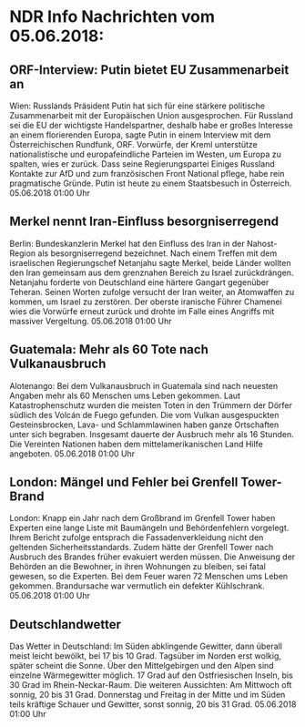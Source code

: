 # NDR Info Nachrichten vom 05.06.2018:


## ORF-Interview: Putin bietet EU Zusammenarbeit an
Wien: Russlands Präsident Putin hat sich für eine stärkere politische Zusammenarbeit mit der Europäischen Union ausgesprochen. Für Russland sei die EU der wichtigste Handelspartner, deshalb habe er großes Interesse an einem florierenden Europa, sagte Putin in einem Interview mit dem Österreichischen Rundfunk, ORF. Vorwürfe, der Kreml unterstütze nationalistische und europafeindliche Parteien im Westen, um Europa zu spalten, wies er  zurück. Dass seine Regierungspartei Einiges Russland Kontakte zur AfD und zum französischen Front National pflege, habe rein pragmatische Gründe. Putin ist heute zu einem Staatsbesuch in Österreich. 05.06.2018 01:00 Uhr 

## Merkel nennt Iran-Einfluss besorgniserregend
Berlin: Bundeskanzlerin Merkel hat den Einfluss des Iran in der Nahost-Region als besorgniserregend bezeichnet. Nach einem Treffen mit dem israelischen Regierungschef Netanjahu sagte Merkel, beide Länder wollten den Iran gemeinsam aus dem grenznahen Bereich zu Israel zurückdrängen. Netanjahu forderte von Deutschland eine härtere Gangart gegenüber Teheran. Seinen Worten zufolge versucht der Iran weiter, an  Atomwaffen zu kommen, um Israel zu zerstören. Der oberste iranische Führer Chamenei wies die Vorwürfe erneut zurück und drohte im Falle eines Angriffs mit massiver Vergeltung. 05.06.2018 01:00 Uhr 

## Guatemala: Mehr als 60 Tote nach Vulkanausbruch
Alotenango: Bei dem Vulkanausbruch in Guatemala sind nach neuesten Angaben mehr als 60 Menschen ums Leben gekommen. Laut Katastrophenschutz wurden die meisten Toten in den Trümmern der Dörfer südlich des Volcán de Fuego gefunden. Die vom Vulkan ausgespuckten Gesteinsbrocken, Lava- und Schlammlawinen haben ganze Ortschaften unter sich begraben. Insgesamt dauerte der Ausbruch mehr als 16 Stunden. Die Vereinten Nationen haben dem mittelamerikanischen Land Hilfe angeboten. 05.06.2018 01:00 Uhr 

## London: Mängel und Fehler bei Grenfell Tower-Brand
London: Knapp ein Jahr nach dem Großbrand im Grenfell Tower haben Experten eine lange Liste mit Baumängeln und Behördenfehlern vorgelegt. Ihrem Bericht zufolge entsprach die Fassadenverkleidung nicht den geltenden Sicherheitsstandards. Zudem hätte der Grenfell Tower nach Ausbruch des Brandes früher evakuiert werden müssen. Die Anweisung der Behörden an die Bewohner, in ihren Wohnungen zu bleiben, sei fatal gewesen, so die Experten. Bei dem Feuer waren 72 Menschen ums Leben gekommen. Brandursache war vermutlich ein defekter Kühlschrank. 05.06.2018 01:00 Uhr 

## Deutschlandwetter
Das Wetter in Deutschland: Im Süden abklingende Gewitter, dann überall meist leicht bewölkt, bei 17 bis 10 Grad. Tagsüber im Norden erst wolkig, später scheint die Sonne. Über den Mittelgebirgen und den Alpen sind einzelne Wärmegewitter möglich. 17 Grad auf den Ostfriesischen Inseln, bis 30 Grad im Rhein-Neckar-Raum. Die weiteren Aussichten:
Am Mittwoch oft sonnig, 20 bis 31 Grad. Donnerstag und Freitag in der Mitte und im Süden teils kräftige Schauer und Gewitter, sonst sonnig, 20 bis 31 Grad. 05.06.2018 01:00 Uhr 

